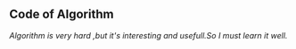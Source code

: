 ##  Code of Algorithm

>
*Algorithm is very hard ,but it's interesting and usefull.So I must learn it well.*
